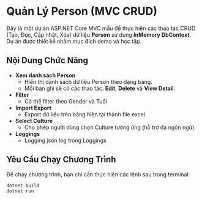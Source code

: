 ﻿# Quản Lý Person (MVC CRUD)

Đây là một dự án ASP.NET Core MVC mẫu để thực hiện các thao tác CRUD (Tạo, Đọc, Cập nhật, Xóa) dữ liệu **Person** sử dụng **InMemory DbContext**. Dự án được thiết kế nhằm mục đích demo và học tập.

## Nội Dung Chức Năng

- **Xem danh sách Person**  
  - Hiển thị danh sách dữ liệu Person theo dạng bảng.
  - Mỗi bản ghi sẽ có các thao tác: **Edit**, **Delete** và **View Detail**.
- **Filter**
  - Có thể filter theo Gender và Tuổi
- **Import Export**
  - Export dữ liệu trên bảng hiện tại thành file excel
- **Select Culture**  
  - Cho phép người dùng chọn Culture tương ứng (hỗ trợ đa ngôn ngữ).
- **Loggings**
  - Logging json log trong Loggings
## Yêu Cầu Chạy Chương Trình

Để chạy chương trình, bạn chỉ cần thực hiện các lệnh sau trong terminal:

```bash
dotnet build
dotnet run
